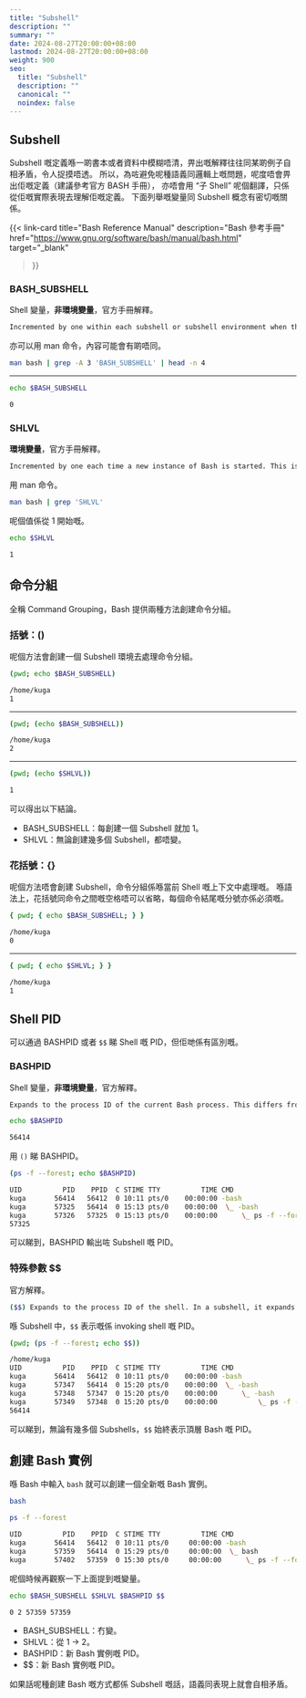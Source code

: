 ```yaml
---
title: "Subshell"
description: ""
summary: ""
date: 2024-08-27T20:00:00+08:00
lastmod: 2024-08-27T20:00:00+08:00
weight: 900
seo:
  title: "Subshell"
  description: ""
  canonical: ""
  noindex: false
---
```


## Subshell

Subshell 嘅定義喺一啲書本或者資料中模糊唔清，畀出嘅解釋往往同某啲例子自相矛盾，令人捉摸唔透。
所以，為咗避免呢種語義同邏輯上嘅問題，呢度唔會畀出佢嘅定義（建議參考官方 BASH 手冊），
亦唔會用 “子 Shell” 呢個翻譯，只係從佢嘅實際表現去理解佢嘅定義。
下面列舉嘅變量同 Subshell 概念有密切嘅關係。

{{< link-card
  title="Bash Reference Manual"
  description="Bash 參考手冊"
  href="https://www.gnu.org/software/bash/manual/bash.html"
  target="_blank"
>}}

### BASH_SUBSHELL

Shell 變量，**非環境變量**，官方手冊解釋。

```bash {frame="none" text-wrap="wrap"}
Incremented by one within each subshell or subshell environment when the shell begins executing in that environment. The initial value is 0. If BASH_SUBSHELL is unset, it loses its special properties, even if it is subsequently reset.
```

亦可以用 man 命令，內容可能會有啲唔同。

```bash {frame="none"}
man bash | grep -A 3 'BASH_SUBSHELL' | head -n 4
```

***

```bash {frame="none"}
echo $BASH_SUBSHELL
```

```bash {frame="none"}
0
```

### SHLVL

**環境變量**，官方手冊解釋。

```bash {frame="none" text-wrap="wrap"}
Incremented by one each time a new instance of Bash is started. This is intended to be a count of how deeply your Bash shells are nested.
```

用 man 命令。

```bash {frame="none"}
man bash | grep 'SHLVL'
```

呢個值係從 1 開始嘅。

```bash {frame="none"}
echo $SHLVL
```

```bash {frame="none"}
1
```

## 命令分組

全稱 Command Grouping，Bash 提供兩種方法創建命令分組。

### 括號：()

呢個方法會創建一個 Subshell 環境去處理命令分組。

```bash {frame="none"}
(pwd; echo $BASH_SUBSHELL)
```

```bash {frame="none"}
/home/kuga
1
```

***

```bash {frame="none"}
(pwd; (echo $BASH_SUBSHELL))
```

```bash {frame="none"}
/home/kuga
2 
```

***

```bash {frame="none"}
(pwd; (echo $SHLVL))
```

```bash {frame="none"}
1
```

可以得出以下結論。

* BASH_SUBSHELL：每創建一個 Subshell 就加 1。
* SHLVL：無論創建幾多個 Subshell，都唔變。

### 花括號：\{\}

呢個方法唔會創建 Subshell，命令分組係喺當前 Shell 嘅上下文中處理嘅。
喺語法上，花括號同命令之間嘅空格唔可以省略，每個命令結尾嘅分號亦係必須嘅。

```bash {frame="none"}
{ pwd; { echo $BASH_SUBSHELL; } }
```

```bash {frame="none"}
/home/kuga
0
```

***

```bash {frame="none"}
{ pwd; { echo $SHLVL; } }
```

```bash {frame="none"}
/home/kuga
1
```

## Shell PID

可以通過 BASHPID 或者 `$$` 睇 Shell 嘅 PID，但佢哋係有區別嘅。

### BASHPID

Shell 變量，**非環境變量**，官方解釋。

```bash {frame="none" text-wrap="wrap"}
Expands to the process ID of the current Bash process. This differs from $$ under certain circumstances, such as subshells that do not require Bash to be re-initialized. Assignments to BASHPID have no effect. If BASHPID is unset, it loses its special properties, even if it is subsequently reset.
```

```bash {frame="none"}
echo $BASHPID
```

```bash {frame="none"}
56414
```

用 `()` 睇 BASHPID。

```bash {frame="none"}
(ps -f --forest; echo $BASHPID)
```

```bash {frame="none"}
UID          PID    PPID  C STIME TTY          TIME CMD
kuga       56414   56412  0 10:11 pts/0    00:00:00 -bash
kuga       57325   56414  0 15:13 pts/0    00:00:00  \_ -bash
kuga       57326   57325  0 15:13 pts/0    00:00:00      \_ ps -f --forest
57325
```

可以睇到，BASHPID 輸出咗 Subshell 嘅 PID。

### 特殊參數 $$

官方解釋。

```bash {frame="none" text-wrap="wrap"}
($$) Expands to the process ID of the shell. In a subshell, it expands to the process ID of the invoking shell, not the subshell.
```

喺 Subshell 中，`$$` 表示嘅係 invoking shell 嘅 PID。

```bash {frame="none"}
(pwd; (ps -f --forest; echo $$))
```

```bash {frame="none"}
/home/kuga
UID          PID    PPID  C STIME TTY          TIME CMD
kuga       56414   56412  0 10:11 pts/0    00:00:00 -bash
kuga       57347   56414  0 15:20 pts/0    00:00:00  \_ -bash
kuga       57348   57347  0 15:20 pts/0    00:00:00      \_ -bash
kuga       57349   57348  0 15:20 pts/0    00:00:00          \_ ps -f --forest
56414
```

可以睇到，無論有幾多個 Subshells，`$$` 始終表示頂層 Bash 嘅 PID。

## 創建 Bash 實例

喺 Bash 中輸入 `bash` 就可以創建一個全新嘅 Bash 實例。

```bash {frame="none"}
bash
```

```bash {frame="none"}
ps -f --forest
```

```bash {frame="none"}
UID          PID    PPID  C STIME TTY          TIME CMD
kuga       56414   56412  0 10:11 pts/0     00:00:00 -bash
kuga       57359   56414  0 15:29 pts/0     00:00:00  \_ bash
kuga       57402   57359  0 15:30 pts/0     00:00:00      \_ ps -f --forest
```

呢個時候再觀察一下上面提到嘅變量。

```bash {frame="none"}
echo $BASH_SUBSHELL $SHLVL $BASHPID $$
```

```bash {frame="none"}
0 2 57359 57359
```

* BASH_SUBSHELL：冇變。
* SHLVL：從 1 -> 2。
* BASHPID：新 Bash 實例嘅 PID。
* $$：新 Bash 實例嘅 PID。

如果話呢種創建 Bash 嘅方式都係 Subshell 嘅話，語義同表現上就會自相矛盾。
